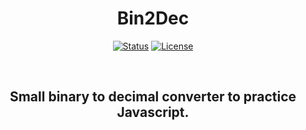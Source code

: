<h1 align="center">Bin2Dec</h1>

<div align="center">

[![Status](https://img.shields.io/badge/status-active-success.svg)]()
[![License](https://img.shields.io/badge/license-MIT-blue.svg)](/LICENSE)

</div>

</br>

<h2 align="center"> Small binary to decimal converter to practice Javascript. </h2>

</br>


